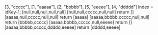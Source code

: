 [3, "ccccc"], [1, "aaaaa"], [2, "bbbbb"], [5, "eeeee"], [4, "ddddd"]
index = idKey-1;
[null,null,null,null,null]
[null,null,ccccc,null,null] return []
[aaaaa,null,ccccc,null,null] return [aaaaa]
[aaaaa,bbbbb,ccccc,null,null] return [bbbbb,ccccc]
[aaaaa,bbbbb,ccccc,null,eeeee] return []
[aaaaa,bbbbb,ccccc,ddddd,eeeee] return [ddddd,eeeee]